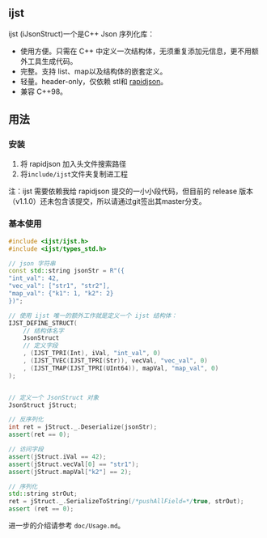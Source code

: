 ## ijst

ijst (iJsonStruct)一个是C++ Json 序列化库：

- 使用方便。只需在 C++ 中定义一次结构体，无须重复添加元信息，更不用额外工具生成代码。
- 完整。支持 list、map以及结构体的嵌套定义。
- 轻量。header-only，仅依赖 stl和 [rapidjson](https://github.com/Tencent/rapidjson)。
- 兼容 C++98。

## 用法
### 安装
1. 将 rapidjson 加入头文件搜索路径
2. 将`include/ijst`文件夹复制进工程

注：ijst 需要依赖我给 rapidjson 提交的一小小段代码，但目前的 release 版本（v1.1.0）还未包含该提交，所以请通过git签出其master分支。

### 基本使用
```cpp
#include <ijst/ijst.h>
#include <ijst/types_std.h>

// json 字符串
const std::string jsonStr = R"({
"int_val": 42, 
"vec_val": ["str1", "str2"], 
"map_val": {"k1": 1, "k2": 2}
})";

// 使用 ijst 唯一的额外工作就是定义一个 ijst 结构体：
IJST_DEFINE_STRUCT(
    // 结构体名字
    JsonStruct
    // 定义字段
    , (IJST_TPRI(Int), iVal, "int_val", 0)  
    , (IJST_TVEC(IJST_TPRI(Str)), vecVal, "vec_val", 0)
    , (IJST_TMAP(IJST_TPRI(UInt64)), mapVal, "map_val", 0)
);


// 定义一个 JsonStruct 对象
JsonStruct jStruct;

// 反序列化
int ret = jStruct._.Deserialize(jsonStr);
assert(ret == 0);

// 访问字段
assert(jStruct.iVal == 42);
assert(jStruct.vecVal[0] == "str1");
assert(jStruct.mapVal["k2"] == 2);

// 序列化
std::string strOut;
ret = jStruct._.SerializeToString(/*pushAllField=*/true, strOut);
assert (ret == 0);
```

进一步的介绍请参考 `doc/Usage.md`。